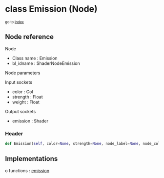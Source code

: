 # class Emission (Node)

<sub>go to [index](/docs/index.md)</sub>

## Node reference

Node
 - Class name : Emission
 - bl_idname : ShaderNodeEmission

Node parameters

Input sockets
 - color : Col
 - strength : Float
 - weight : Float

Output sockets
 - emission : Shader

### Header

``` python
def Emission(self, color=None, strength=None, node_label=None, node_color=None):
```

## Implementations

o functions : [emission](/docs/Shader_classes/GLOBAL.md#emission)



